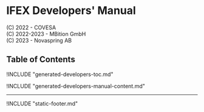 # IFEX Developers' Manual

(C) 2022 - COVESA  
(C) 2022-2023 - MBition GmbH  
(C) 2023 - Novaspring AB

## Table of Contents

!INCLUDE "generated-developers-toc.md"

!INCLUDE "generated-developers-manual-content.md"

______________________________________________________________________

!INCLUDE "static-footer.md"
